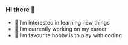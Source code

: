 ### Hi there 👋
- 🔭 I’m interested in learning new things
- 🌱 I’m currently working on my career
- 👯 I’m favourite hobby is to play with coding


<!--
**Layeeqshaik/Layeeqshaik** is a ✨ _special_ ✨ repository because its `README.md` (this file) appears on your GitHub profile.

Here are some ideas to get you started:

- 🔭 I’m currently working on ...
- 🌱 I’m currently learning ...
- 👯 I’m looking to collaborate on ...
- 🤔 I’m looking for help with ...
- 💬 Ask me about ...
- 📫 How to reach me: ...
- 😄 Pronouns: ...
- ⚡ Fun fact: ...
-->
